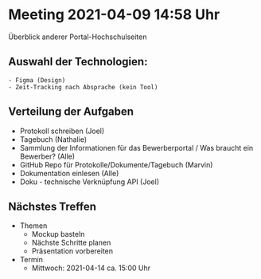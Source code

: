 # Meeting 2021-04-09 14:58 Uhr
Überblick anderer Portal-Hochschulseiten
## Auswahl der Technologien:
	- Figma (Design)
	- Zeit-Tracking nach Absprache (kein Tool)

## Verteilung der Aufgaben
- Protokoll schreiben (Joel)
- Tagebuch (Nathalie)
- Sammlung der Informationen für das Bewerberportal / Was braucht ein Bewerber? (Alle)
- GitHub Repo für Protokolle/Dokumente/Tagebuch (Marvin)
- Dokumentation einlesen (Alle)
- Doku - technische Verknüpfung API (Joel)

## Nächstes Treffen
- Themen
	- Mockup basteln
	- Nächste Schritte planen
	- Präsentation vorbereiten
- Termin
	- Mittwoch:  2021-04-14 ca. 15:00 Uhr

